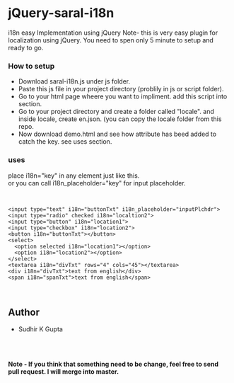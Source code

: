 # jQuery-saral-i18n
i18n easy Implementation using jQuery
Note- this is very easy plugin for localization using jQuery. You need to spen only 5 minute to setup and ready to go.

<h3>How to setup</h3>
<ul>
 <li> Download saral-i18n.js under js folder.</li>
 <li> Paste this js file in your project directory (problily in js or script folder).</li>
 <li> Go to your html page wheere you want to impliment. add this script into <code><head></code> section.</li>
 <li> Go to your project directory and create a folder called "locale". and inside  locale, create en.json. (you can copy the locale folder from this repo.</li>
 <li> Now download demo.html and see how attribute has beed added to catch the key. see uses section.</li>
</ul>

<h3>uses</h3>
place i18n="key" in any element just like this.<br /> or 
you can call i18n_placeholder="key" for input placeholder.
<br />
<pre>

	<input type="text" i18n="buttonTxt" i18n_placeholder="inputPlchdr">
	<input type="radio" checked i18n="localtion2">
	<input type="button" i18n="location1">
	<input type="checkbox" i18n="location2">
	<button i18n="buttonTxt"></button>
	<select>
	  <option selected i18n="location1"></option>
	  <option i18n="location2"></option>
	</select>
	<textarea i18n="divTxt" rows="4" cols="45"></textarea>
	<div i18n="divTxt">text from english</div>
	<span i18n="spanTxt">text from english</span>
</pre>

<h2>Author</h2>
<ul>
 <li>Sudhir K Gupta</li>
</ul>
<br /><br />

<b>Note - If you think that something need to be change, feel free to send pull request. I will merge into master.</b>
